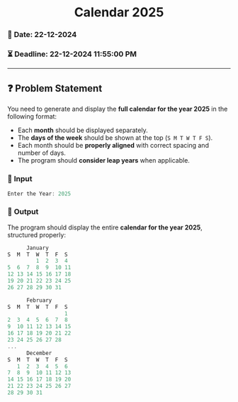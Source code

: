 # <center> **Calendar 2025** </center>  

### 📅 **Date:** 22-12-2024  
### ⏳ **Deadline:** 22-12-2024 11:55:00 PM  
---  

## ❓ **Problem Statement**  

You need to generate and display the **full calendar for the year 2025** in the following format:  

- Each **month** should be displayed separately.  
- The **days of the week** should be shown at the top (`S M T W T F S`).  
- Each month should be **properly aligned** with correct spacing and number of days.  
- The program should **consider leap years** when applicable.  

### 🔹 **Input**  
```cpp
Enter the Year: 2025
```

### 🔹 **Output**  

The program should display the entire **calendar for the year 2025**, structured properly:  

```cpp
      January
S  M  T  W  T  F  S
         1  2  3  4
5  6  7  8  9  10 11
12 13 14 15 16 17 18
19 20 21 22 23 24 25
26 27 28 29 30 31 

      February
S  M  T  W  T  F  S
                  1
2  3  4  5  6  7  8
9  10 11 12 13 14 15
16 17 18 19 20 21 22
23 24 25 26 27 28 
...
      December
S  M  T  W  T  F  S
   1  2  3  4  5  6
7  8  9  10 11 12 13
14 15 16 17 18 19 20
21 22 23 24 25 26 27
28 29 30 31
```
